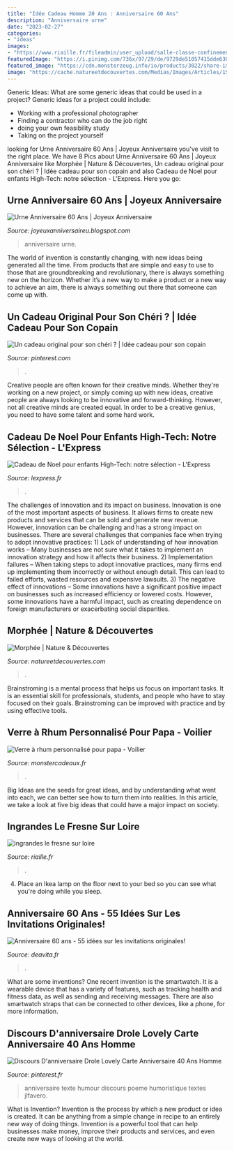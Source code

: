 ```yaml
---
title: "Idée Cadeau Homme 20 Ans : Anniversaire 60 Ans"
description: "Anniversaire urne"
date: "2023-02-27"
categories:
- "ideas"
images:
- "https://www.riaille.fr/fileadmin/user_upload/salle-classe-confinement.jpg"
featuredImage: "https://i.pinimg.com/736x/97/29/de/9729de51057415dde6307f2d0b5fc8ee.jpg"
featured_image: "https://cdn.monsterzeug.info/io/products/3022/share-image-3022.jpg?_jq=1606470448"
image: "https://cache.natureetdecouvertes.com/Medias/Images/Articles/15204880/690"
---
```



Generic Ideas: What are some generic ideas that could be used in a project?
Generic ideas for a project could include: 
- Working with a professional photographer 
- Finding a contractor who can do the job right 
- doing your own feasibility study 
- Taking on the project yourself

	

		
looking for Urne Anniversaire 60 Ans | Joyeux Anniversaire you've visit to the right place. We have 8 Pics about Urne Anniversaire 60 Ans | Joyeux Anniversaire like Morphée | Nature &amp; Découvertes, Un cadeau original pour son chéri ? | Idée cadeau pour son copain and also Cadeau de Noel pour enfants High-Tech: notre sélection - L&#039;Express. Here you go:
		
    
## Urne Anniversaire 60 Ans | Joyeux Anniversaire

<img loading=lazy src="https://i.pinimg.com/originals/7d/fa/dd/7dfadd6e5f7812a47fa372397eceb47b.jpg" onerror="this.onerror=null;this.src='https://tse4.mm.bing.net/th?id=OIP.oAvhiumZ_Ch90H8UW5qoEwHaE8&amp;pid=15.1';" alt="Urne Anniversaire 60 Ans | Joyeux Anniversaire">

_Source: joyeuxanniversaireu.blogspot.com_

>anniversaire urne. 

	

The world of invention is constantly changing, with new ideas being generated all the time. From products that are simple and easy to use to those that are groundbreaking and revolutionary, there is always something new on the horizon. Whether it’s a new way to make a product or a new way to achieve an aim, there is always something out there that someone can come up with.

    
## Un Cadeau Original Pour Son Chéri ? | Idée Cadeau Pour Son Copain

<img loading=lazy src="https://i.pinimg.com/736x/97/29/de/9729de51057415dde6307f2d0b5fc8ee.jpg" onerror="this.onerror=null;this.src='https://tse4.mm.bing.net/th?id=OIP.6lID29yxopNDfylEyMtu0AHaJ4&amp;pid=15.1';" alt="Un cadeau original pour son chéri ? | Idée cadeau pour son copain">

_Source: pinterest.com_

>. 

	

Creative people are often known for their creative minds. Whether they're working on a new project, or simply coming up with new ideas, creative people are always looking to be innovative and forward-thinking. However, not all creative minds are created equal. In order to be a creative genius, you need to have some talent and some hard work.

    
## Cadeau De Noel Pour Enfants High-Tech: Notre Sélection - L&#039;Express

<img loading=lazy src="https://static.lexpress.fr/medias_10681/w_605,h_350,c_fill,g_north/v1448298089/dix-cadeaux-de-noel-high-tech-pour-les-enfants_5468876.jpg" onerror="this.onerror=null;this.src='https://tse1.mm.bing.net/th?id=OIP.9MbMhII9pMo3P5C5yBe3CAHaES&amp;pid=15.1';" alt="Cadeau de Noel pour enfants High-Tech: notre sélection - L&#039;Express">

_Source: lexpress.fr_

>. 

	

The challenges of innovation and its impact on business.
Innovation is one of the most important aspects of business. It allows firms to create new products and services that can be sold and generate new revenue. However, innovation can be challenging and has a strong impact on businesses. There are several challenges that companies face when trying to adopt innovative practices: 1) Lack of understanding of how innovation works – Many businesses are not sure what it takes to implement an innovation strategy and how it affects their business. 2) Implementation failures – When taking steps to adopt innovative practices, many firms end up implementing them incorrectly or without enough detail. This can lead to failed efforts, wasted resources and expensive lawsuits. 3) The negative effect of innovations – Some innovations have a significant positive impact on businesses such as increased efficiency or lowered costs. However, some innovations have a harmful impact, such as creating dependence on foreign manufacturers or exacerbating social disparities.

    
## Morphée | Nature &amp; Découvertes

<img loading=lazy src="https://cache.natureetdecouvertes.com/Medias/Images/Articles/15204880/690" onerror="this.onerror=null;this.src='https://tse2.mm.bing.net/th?id=OIP.KOVD-WU2nfdebJwB1lmjQgHaHa&amp;pid=15.1';" alt="Morphée | Nature &amp; Découvertes">

_Source: natureetdecouvertes.com_

>. 

	

Brainstroming is a mental process that helps us focus on important tasks. It is an essential skill for professionals, students, and people who have to stay focused on their goals. Brainstroming can be improved with practice and by using effective tools.

    
## Verre à Rhum Personnalisé Pour Papa - Voilier

<img loading=lazy src="https://cdn.monsterzeug.info/io/products/3022/share-image-3022.jpg?_jq=1606470448" onerror="this.onerror=null;this.src='https://tse3.mm.bing.net/th?id=OIP.fvRpf2DYariw-mh3h15J2gHaD3&amp;pid=15.1';" alt="Verre à rhum personnalisé pour papa - Voilier">

_Source: monstercadeaux.fr_

>. 

	

Big Ideas are the seeds for great ideas, and by understanding what went into each, we can better see how to turn them into realities. In this article, we take a look at five big ideas that could have a major impact on society.

    
## Ingrandes Le Fresne Sur Loire

<img loading=lazy src="https://www.riaille.fr/fileadmin/user_upload/salle-classe-confinement.jpg" onerror="this.onerror=null;this.src='https://tse4.mm.bing.net/th?id=OIP.luEpjGtF7pBVkBXWIeaX6gHaFj&amp;pid=15.1';" alt="ingrandes le fresne sur loire">

_Source: riaille.fr_

>. 

	

4. Place an Ikea lamp on the floor next to your bed so you can see what you're doing while you sleep.

    
## Anniversaire 60 Ans - 55 Idées Sur Les Invitations Originales!

<img loading=lazy src="https://deavita.fr/wp-content/uploads/2015/05/invitation-originale-anniversaire-surprise-60-ans-homme.jpeg" onerror="this.onerror=null;this.src='https://tse2.mm.bing.net/th?id=OIP.p4Czkd68UpqZ6EQwPv-drQHaKY&amp;pid=15.1';" alt="Anniversaire 60 ans - 55 idées sur les invitations originales!">

_Source: deavita.fr_

>. 

	

What are some inventions?
One recent invention is the smartwatch. It is a wearable device that has a variety of features, such as tracking health and fitness data, as well as sending and receiving messages. There are also smartwatch straps that can be connected to other devices, like a phone, for more information.

    
## Discours D&#039;anniversaire Drole Lovely Carte Anniversaire 40 Ans Homme

<img loading=lazy src="https://i.pinimg.com/originals/b6/85/8f/b6858fb4adb431d976aff6020519e1cb.jpg" onerror="this.onerror=null;this.src='https://tse4.mm.bing.net/th?id=OIP.jj3eaVxgzmky-1ZjSHdMbwHaFj&amp;pid=15.1';" alt="Discours D&#039;anniversaire Drole Lovely Carte Anniversaire 40 Ans Homme">

_Source: pinterest.fr_

>anniversaire texte humour discours poeme humoristique textes jlfavero. 

	

What is Invention?
Invention is the process by which a new product or idea is created. It can be anything from a simple change in recipe to an entirely new way of doing things. Invention is a powerful tool that can help businesses make money, improve their products and services, and even create new ways of looking at the world.

